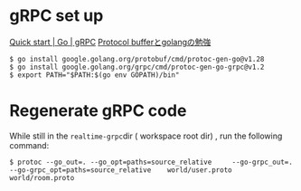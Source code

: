# gRPC set up
[Quick start | Go | gRPC](https://grpc.io/docs/languages/go/quickstart/)
[Protocol bufferとgolangの勉強](https://zenn.dev/toutou/scraps/8f8be25de10d1b)

```
$ go install google.golang.org/protobuf/cmd/protoc-gen-go@v1.28
$ go install google.golang.org/grpc/cmd/protoc-gen-go-grpc@v1.2
$ export PATH="$PATH:$(go env GOPATH)/bin"
```

# Regenerate gRPC code
While still in the `realtime-grpc`dir ( workspace root dir) , run the following command:
```
$ protoc --go_out=. --go_opt=paths=source_relative     --go-grpc_out=. --go-grpc_opt=paths=source_relative    world/user.proto world/room.proto
```
